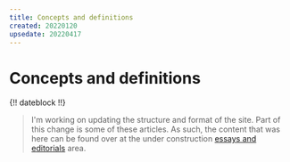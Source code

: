 ```yaml
---
title: Concepts and definitions
created: 20220120
upsedate: 20220417
---
```


# Concepts and definitions

{!! dateblock !!}

> I'm working on updating the structure and format of the site. Part of this change is some of these articles. As such, the content that was here can be found over at the under construction [essays and editorials](/essays-and-editorials/finances/#saving-isnt-investing) area.
